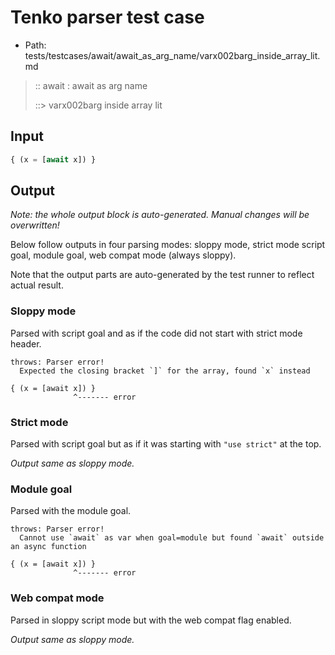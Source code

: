 # Tenko parser test case

- Path: tests/testcases/await/await_as_arg_name/varx002barg_inside_array_lit.md

> :: await : await as arg name
>
> ::> varx002barg inside array lit

## Input

`````js
{ (x = [await x]) }
`````

## Output

_Note: the whole output block is auto-generated. Manual changes will be overwritten!_

Below follow outputs in four parsing modes: sloppy mode, strict mode script goal, module goal, web compat mode (always sloppy).

Note that the output parts are auto-generated by the test runner to reflect actual result.

### Sloppy mode

Parsed with script goal and as if the code did not start with strict mode header.

`````
throws: Parser error!
  Expected the closing bracket `]` for the array, found `x` instead

{ (x = [await x]) }
              ^------- error
`````

### Strict mode

Parsed with script goal but as if it was starting with `"use strict"` at the top.

_Output same as sloppy mode._

### Module goal

Parsed with the module goal.

`````
throws: Parser error!
  Cannot use `await` as var when goal=module but found `await` outside an async function

{ (x = [await x]) }
              ^------- error
`````


### Web compat mode

Parsed in sloppy script mode but with the web compat flag enabled.

_Output same as sloppy mode._
